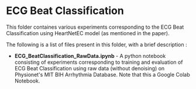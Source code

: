 # ECG Beat Classification

This folder containes various experiments corresponding to the ECG Beat Classification using HeartNetEC model (as mentioned in the paper).

The following is a list of files present in this folder, with a brief description :

- **ECG_BeatClassification_RawData.ipynb** - A python notebook consisting of experiments corresponding to training and evaluation of ECG Beat Classification using raw data (without denoising)
on Physionet's MIT BIH Arrhythmia Database. Note that this a Google Colab Notebook.
